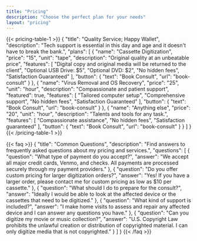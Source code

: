 ```yaml
---
title: "Pricing"
description: "Choose the perfect plan for your needs"
layout: "pricing"
---
```


{{< pricing-table-1 >}}
{
    "title": "Quality Service; Happy Wallet",
    "description": "Tech support is essential in this day and age and it doesn't have to break the bank.",
    "plans": [
        {
            "name": "Cassette Digitization",
            "price": "15",
            "unit": "tape",
            "description": "Original quality at an unbeatable price",
            "features": [
                "Digital copy and original media will be returned to the client",
                "Optional USB Drive: $5",
                "Optional DVD: $2",
                "No hidden fees",
                "Satisfaction Guaranteed"
            ],
            "button": {
                "text": "Book Consult",
                "url": "book-consult"
            }
        },
        {
            "name": "Virus Removal and OS Recovery",
            "price": "25",
            "unit": "hour",
            "description": "Compassionate and patient support",
            "featured": true,
            "features": [
                "Tailored computer setup",
                "Comprehensive support",
                "No hidden fees",
                "Satisfaction Guaranteed"
            ],
            "button": {
                "text": "Book Consult",
                "url": "book-consult"
            }
        },
        {
            "name": "Anything else",
            "price": "20",
            "unit": "hour",
            "description": "Talents and tools for any task.",
            "features": [
                "Compassionate assistance",
                "No hidden fees",
                "Satisfaction guaranteed"
            ],
            "button": {
                "text": "Book Consult",
                "url": "book-consult"
            }
        }
    ]
}
{{< /pricing-table-1 >}}

<div class="mt-16"></div>

{{< faq >}}
{
    "title": "Common Questions",
    "description": "Find answers to frequently asked questions about my pricing and services.",
    "questions": [
        {
            "question": "What type of payment do you accept?",
            "answer": "We accept all major credit cards, Venmo, and checks. All payments are processed securely through my payment providers."
        },
        {
            "question": "Do you offer custom pricing for larger digitization orders?",
            "answer": "Yes! If you have a larger order, please contact me for custom pricing as low as $10 per cassette."
        },
        {
            "question": "What should I do to prepare for the consult?",
            "answer": "Ideally I would be able to look at the affected device or the cassettes that need to be digitized."
        },
        {
            "question": "What kind of support is included?",
            "answer": "I make home visits to assess and repair any affected device and I can answer any questions you have."
        },
        {
            "question": "Can you digitize my movie or music collection?",
            "answer": "U.S. Copyright Law prohibits the unlawful creation or distribution of copyrighted material. I can only digitize media that is not copyrighted."
        }
    ]
}
{{< /faq >}}
